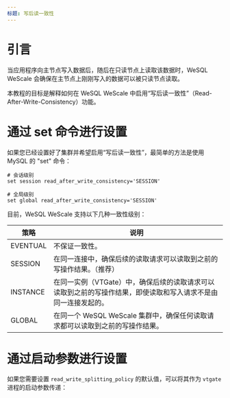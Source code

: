 ```yaml
---
标题: 写后读一致性
---
```


# 引言

当应用程序向主节点写入数据后，随后在只读节点上读取该数据时，WeSQL WeScale 会确保在主节点上刚刚写入的数据可以被只读节点读取。

本教程的目标是解释如何在 WeSQL WeScale 中启用“写后读一致性”（Read-After-Write-Consistency）功能。

# 通过 set 命令进行设置

如果您已经设置好了集群并希望启用“写后读一致性”，最简单的方法是使用 MySQL 的 "set" 命令：

```
# 会话级别
set session read_after_write_consistency='SESSION'

# 全局级别
set global read_after_write_consistency='SESSION'

```

目前，WeSQL WeScale 支持以下几种一致性级别：

| 策略       | 说明                                                        |
|----------|-----------------------------------------------------------|
| EVENTUAL | 不保证一致性。                                                   |
| SESSION  | 在同一连接中，确保后续的读取请求可以读取到之前的写操作结果。（推荐）                        |
| INSTANCE | 在同一实例（VTGate）中，确保后续的读取请求可以读取到之前的写操作结果，即使读取和写入请求不是由同一连接发起的。 |
| GLOBAL   | 在同一个 WeSQL WeScale 集群中，确保任何读取请求都可以读取到之前的写操作结果。            |

# 通过启动参数进行设置

如果您需要设置 `read_write_splitting_policy` 的默认值，可以将其作为 `vtgate` 进程的启动参数传递：